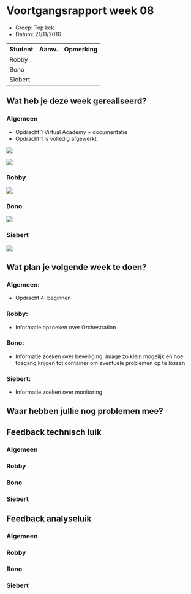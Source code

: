 # Voortgangsrapport week 08

* Groep: Top kek
* Datum: 21/11/2016

| Student  | Aanw. | Opmerking |
| :---     | :---  | :---      |
| Robby |       |           |
| Bono |       |           |
| Siebert |       |           |


## Wat heb je deze week gerealiseerd?

### Algemeen

* Opdracht 1 Virtual Academy + documentatie
* Opdracht 1 is volledig afgewerkt


![](https://i.gyazo.com/4e9f3d0cc740e87789dbb281ac59bf23.png)

![](https://i.gyazo.com/ac08f49d1acad702daa1b6a14a6d9cac.png)

### Robby

![](https://i.gyazo.com/aa2cc25d788dba020bce88d74c697f35.png)

### Bono

![](https://i.gyazo.com/5bfe16d9258eb439af22a3012b720262.png)

### Siebert

![](https://i.gyazo.com/c4517faf9081ff3ed6f1dbd25c24a05a.png)


## Wat plan je volgende week te doen?


### Algemeen:

- Opdracht 4: beginnen


### Robby: 

- Informatie opzoeken over Orchestration

### Bono: 

- Informatie zoeken over beveiliging, image zo klein mogelijk en hoe toegang krijgen tot container om eventuele problemen op te lossen 


### Siebert: 

- Informatie zoeken over monitoring

## Waar hebben jullie nog problemen mee?


## Feedback technisch luik

### Algemeen

### Robby
### Bono
### Siebert

## Feedback analyseluik

### Algemeen

### Robby
### Bono
### Siebert



